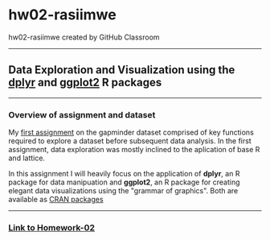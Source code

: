 # hw02-rasiimwe
hw02-rasiimwe created by GitHub Classroom

---

## Data Exploration and Visualization using the [dplyr](https://cran.r-project.org/web/packages/dplyr/dplyr.pdf) and [ggplot2](https://cran.r-project.org/web/packages/ggplot2/ggplot2.pdf) R packages

---

### Overview of assignment and dataset

My [first assignment](https://github.com/STAT545-UBC-students/hw01-rasiimwe/blob/master/hw01_gapminder.md) on the gapminder dataset comprised of key functions required to explore a dataset before subsequent data analysis. In the first assignment, data exploration was mostly inclined to the aplication of base R and lattice. 

In this assignment I will heavily focus on the application of **dplyr**, an R package for data manipuation and **ggplot2**, an R package for creating elegant data visualizations using the "grammar of graphics". Both are available as [CRAN packages](https://cran.r-project.org/web/packages/available_packages_by_name.html)

---

### [Link to Homework-02](https://github.com/STAT545-UBC-students/hw02-rasiimwe/blob/master/hw02.md)
